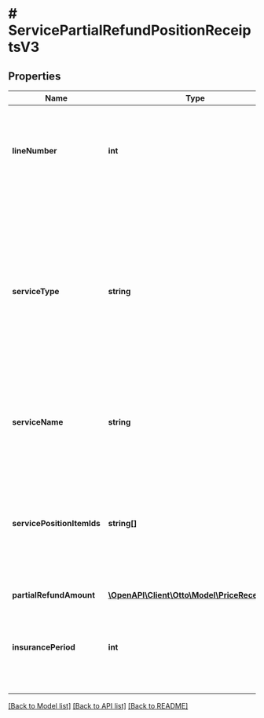 # # ServicePartialRefundPositionReceiptsV3

## Properties

Name | Type | Description | Notes
------------ | ------------- | ------------- | -------------
**lineNumber** | **int** | Number of line item in which the information is printed on the pdf document of the receipt. &lt;/br&gt;This information is not reliably provided for older receipts | [optional]
**serviceType** | **string** | Categorization that classifies services according to their main characteristics. Services of the same type are often treated in the same way. Currently, the processing of the following types are possible: * **DISPOSAL** - Free take away of old technical devices required by law * **INSURANCE** - Product insurance | [optional]
**serviceName** | **string** | Service name of a special specification of a service type that the customer has seen in the ordering process. | [optional]
**servicePositionItemIds** | **string[]** | List of unique identifiers of specific instances of services. A servicePositionItem is the smallest unit of a service that can be ordered. If quantity of this object is bigger than one the list contains more than one entry. | [optional]
**partialRefundAmount** | [**\OpenAPI\Client\Otto\Model\PriceReceiptsV3**](PriceReceiptsV3.md) |  | [optional]
**insurancePeriod** | **int** | Services of serviceType WARRANTY or INSURANCE could be offered with different durations. This field will show the duration as month. | [optional]

[[Back to Model list]](../../README.md#models) [[Back to API list]](../../README.md#endpoints) [[Back to README]](../../README.md)
